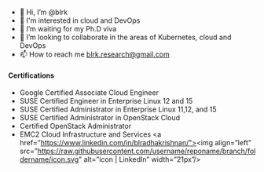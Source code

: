 - 👋 Hi, I’m @blrk
- 👀 I'm interested in cloud and DevOps
- 🌱 I’m waiting for my Ph.D viva
- 💞️ I’m looking to collaborate in the areas of Kubernetes, cloud and DevOps
- 📫 How to reach me blrk.research@gmail.com
#### Certifications
* Google Certified Associate Cloud Engineer
* SUSE Certified Engineer in Enterprise Linux 12 and 15
* SUSE Certified Administrator in Enterprise Linux 11,12, and 15
* SUSE Certified Administrator in OpenStack Cloud
* Certified OpenStack Administrator
* EMC2 Cloud Infrastructure and Services
<a href=”https://www.linkedin.com/in/blradhakrishnan/"><img align=”left” src=”https://raw.githubusercontent.com/username/reponame/branch/foldername/icon.svg" alt=”icon | LinkedIn” width=”21px”/></a>
<!---
blrk/blrk is a ✨ special ✨ repository because its `README.md` (this file) appears on your GitHub profile.
You can click the Preview link to take a look at your changes.
--->
